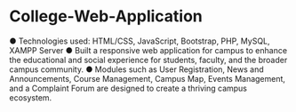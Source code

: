 # College-Web-Application

● Technologies used: HTML/CSS, JavaScript, Bootstrap, PHP, MySQL, XAMPP Server
● Built a responsive web application for campus to enhance the educational and social experience for
students, faculty, and the broader campus community.
● Modules such as User Registration, News and Announcements, Course Management, Campus
Map, Events Management, and a Complaint Forum are designed to create a thriving campus
ecosystem.
